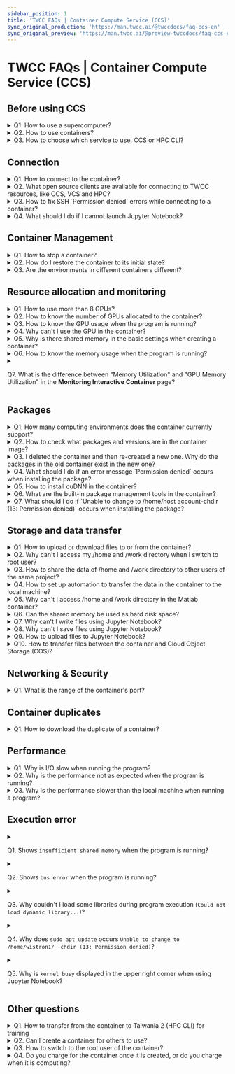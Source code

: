 ```yaml
---
sidebar_position: 1
title: 'TWCC FAQs | Container Compute Service (CCS)'
sync_original_production: 'https://man.twcc.ai/@twccdocs/faq-ccs-en' 
sync_original_preview: 'https://man.twcc.ai/@preview-twccdocs/faq-ccs-en'
---
```


# TWCC FAQs | Container Compute Service (CCS)


## Before using CCS

<details>

<summary> Q1. How to use a supercomputer?</summary>

TWCC has substantial HPC resources, and you can make use of through the following services:

1. Interactive Container: you can rapidly establish and deploy containers, see [<ins>this document</ins>](https://www.twcc.ai/doc?page=container) for more information.
2. High-performance Computing: you can use supercomputing resources through a command-line interface to perform high-performance parallel computing. For more information about connecting to HPC login nodes, see [<ins>this document</ins>](https://www.twcc.ai/doc?page=hpc_cli).

</details>

<details>

<summary> Q2. How to use containers? </summary>

You can use containers to train AI models and generate inference engines. The steps are as follows:

**Step 1.** Upload your model training code and data to HFS under `/home/account` or `/work/account` directory. For more details, see [<ins>Hyper File System</ins>](https://www.twcc.ai/doc?page=hfs).<br/>
**Step 2.** Create a container, connect to it ,and run the model training. For more information, see [<ins>Interactive Container</ins>](https://www.twcc.ai/doc?page=container).<br/>
**Step 3.** You can download required data after the training is completed. For more details, see [<ins>Hyper File System</ins>](https://www.twcc.ai/doc?page=hfs).<br/>
**Step 4.** You can generate an inference engine on a [<ins>CCS container</ins>](https://www.twcc.ai/doc?page=howto_ctn2) or on an [<ins>VCS Instance</ins>](https://www.twcc.ai/doc?page=vm).

</details>

<details>

<summary> Q3. How to choose which service to use, CCS or HPC CLI?</summary>

Both services can run on GPU containerized environments:
- If your computing process requires less than 8 GPUs, we recommend you choose CCS.
- If you want to deploy a multi-node, distributed high-performance parallel computing environment with more than 8 GPUs, we recommend you choose Taiwania 2 (HPC CLI).

</details>
<div style={{height:10+'px'}}></div>

## Connection

<details>

<summary> Q1. How to connect to the container?</summary>

To connect to your container using SSH or Jupyter Notebook, see [<ins>Connect container</ins>](https://man.twcc.ai/@twccdocs/doc-ccs-main-zh/%2F%40twccdocs%2Fguide-ccs-connect-zh) for more information.

</details>

<details>

<summary> Q2. What open source clients are available for connecting to TWCC resources, like CCS, VCS and HPC?</summary>

Third-party open source software such as MobaXterm, PuTTY and VSCode,etc.

</details>

<details>

<summary> Q3. How to fix SSH `Permission denied` errors while connecting to a container?</summary>

You might be entering the wrong password. Please re-enter or reset supercomputer password in Member Center, see [<ins>this document</ins>](https://man.twcc.ai/@twccdocs/doc-service-main-zh/https%3A%2F%2Fman.twcc.ai%2F%40twccdocs%2Fguide-service-hostname-pwd-otp-zh) for more information.

</details>

<details>

<summary> Q4. What should I do if I cannot launch Jupyter Notebook?</summary>

Please refer to the following 2 methods:

1. Perform the following operations to restore the container to its initial state:
   - **Step 1.** Clear or move the packages in the `/home/supercomputer account/.local/` directory. See [<ins>suggested troubleshooting methods for abnormal program execution</ins>](https://man.twcc.ai/@twccdocs/doc-ccs-main-zh/https%3A%2F%2Fman.twcc.ai%2F%40twccdocs%2Fccs-intactv-howto-zh#%E7%A8%8B%E5%BC%8F%E5%9F%B7%E8%A1%8C%E7%95%B0%E5%B8%B8%E7%9A%84%E5%BB%BA%E8%AD%B0%E6%8E%92%E9%99%A4%E6%96%B9%E5%BC%8F) for more information.<br/>
   - **Step 2.** Enter the `/home/supercomputer account/.cache/` directory and clear the temporary files generated during the computing process.<br/>
   - **Step 3.** If you have installed Anaconda or Miniconda, please also remove or rename it.<br/>
   - **Step 4.** Re-create a new container. When selecting the image type, move the cursor to <i class="fa fa-info-circle" aria-hidden="true"></i>, and go to the NGC website to check image information. Select a suitable image to create a new container and launch the Jupyter Notebook.
2. Please check whether your organization’s firewall settings have blocked the port used by the container. The container port range is 50000 ~ 60000.

</details>
<div style={{height:10+'px'}}></div>

## Container Management

<details>

<summary> Q1. How to stop a container?</summary>

Currently CCS does not support container suspension. You can instead choose any of the following solutions to reduce costs:
1. You can make a duplicate of the container to keep the working environment, delete the container, and create a new container with the duplicate when you need to use the container.
2. Write scripts to automate computing and deletion tasks, see [<ins>this document</ins>](https://man.twcc.ai/@twccdocs/doc-ccs-main-zh/https%3A%2F%2Fman.twcc.ai%2F%40twccdocs%2Fhowto-cli-ccs-automate-compute-delete-with-twccli-zh) for more information.

</details>


<details>

<summary> Q2. How do I restore the container to its initial state?</summary>

You can perform the following operations to restore the container to its initial state:

**Step 1.** Clear or move the packages in the `/home/supercomputer account/.local/` directory. See [<ins>suggested troubleshooting methods for abnormal program execution</ins>](https://man.twcc.ai/@twccdocs/doc-ccs-main-zh/https%3A%2F%2Fman.twcc.ai%2F%40twccdocs%2Fccs-intactv-howto-zh#%E7%A8%8B%E5%BC%8F%E5%9F%B7%E8%A1%8C%E7%95%B0%E5%B8%B8%E7%9A%84%E5%BB%BA%E8%AD%B0%E6%8E%92%E9%99%A4%E6%96%B9%E5%BC%8F) for more information.<br/>
**Step 2.** Enter the `/home/supercomputer account/.cache/` directory and clear the temporary files generated during the computing process.<br/>
**Step 3.** If you have installed Anaconda or Miniconda, please also remove or rename it.<br/>
**Step 4.** Re-create a new container. When selecting the image type, move the cursor to <i class="fa fa-info-circle" aria-hidden="true"></i>, and go to the NGC website to check image information. Select a suitable image to create a new container and launch the Jupyter Notebook.

</details>


<details>

<summary> Q3. Are the environments in different containers different?</summary>

All containers you create are mounted with the same storage space, [<ins>Hyoer File System (HFS) </ins>](https://www.twcc.ai/doc?page=hfs).
The life cycle of the HFS storage space follows the user's supercomputer account. Therefore, all containers created by one user are mounted with the same HFS storage space.

</details>
<div style={{height:10+'px'}}></div>

## Resource allocation and monitoring

<details>

<summary> Q1. How to use more than 8 GPUs?</summary>

Please use Taiwania 2 (HPC CLI) instead. For the usage, refer to the Horovod and Singularity manuals on the Internet or see the tutorial: [<ins>HowTo: High-performance Computing across nodes in containers-AI Benchmark</ins>](https://man.twcc.ai/@twccdocs/doc-twnia2-main-zh/https%3A%2F%2Fman.twcc.ai%2F%40twccdocs%2Fhowto-twnia2-run-parallel-job-container-zh) for more information.

</details>


<details>

<summary> Q2. How to know the number of GPUs allocated to the container?</summary>

You can query the numbers of GPU with the following 2 methods:
1. Execute the following commands at the terminal:`$ nvidia-smi` 
2. On the TWCC portal, go to the **Interactive Container Management** page and then the **Interactive Container Details page**. Then you can check the number of GPUs in the **Basic Configuration** field.


![](https://cos.twcc.ai/SYS-MANUAL/uploads/upload_82996a6bb06bbdaf57fba5254999b60d.png)

</details>

<details>

<summary> Q3. How to know the GPU usage when the program is running? </summary>

Please refer to the following steps:
**Step 1.** Execute the following commands at the terminal: `$ nvidia-smi`  <br/>
**Step 2.** Check the column of `GPU-Util`. If it is not 0%, it means in use, and 0% means not in use (as shown in the figure below).

![](https://cos.twcc.ai/SYS-MANUAL/uploads/upload_dbfac86546357537571cb99c4cceb37d.png)


</details>

<details>

<summary> Q4. Why can't I use the GPU in the container?</summary>

The following problems may cause the container's GPU to be unavailable:

1. The number of GPUs used by your program does not match the number created. Please make sure that the number of GPUs in the two places match.
2. The package compatibility issue. Please fix it with the following steps:
   - **Step 1.** Clear or move the packages in the `/home/supercomputer account/.local/` directory. See [<ins>suggested troubleshooting methods for abnormal program execution</ins>](https://man.twcc.ai/@twccdocs/doc-ccs-main-zh/https%3A%2F%2Fman.twcc.ai%2F%40twccdocs%2Fccs-intactv-howto-zh#%E7%A8%8B%E5%BC%8F%E5%9F%B7%E8%A1%8C%E7%95%B0%E5%B8%B8%E7%9A%84%E5%BB%BA%E8%AD%B0%E6%8E%92%E9%99%A4%E6%96%B9%E5%BC%8F) for more information.<br/>
   - **Step 2.** Enter the `/home/supercomputer account/.cache/` directory and clear the temporary files generated during the computing process.<br/>
   - **Step 3.** If you have installed Anaconda or Miniconda, please also remove or rename it.<br/>
   - **Step 4.** Re-create a new container. When selecting the image type, move the cursor to <i class="fa fa-info-circle" aria-hidden="true"></i>, and go to the NGC website to check image information. Select a suitable image to create a new container and launch the Jupyter Notebook.

</details>

<details>

<summary> Q5. Why is there shared memory in the basic settings when creating a container? </summary>

Shared memory is the memory space used when using certain frameworks. For example, PyTorch, see [<ins>PyTorch document</ins>](https://pytorch.org/docs/stable/multiprocessing.html) for more information.

</details>

<details>

<summary> Q6. How to know the memory usage when the program is running?</summary>

You can check the memory usage on the portal or in the container:
1. On the **Monitoring Interactive Container** page of the portal, you can view the memory usage graph, see [<ins>Monitoring Interactive Container</ins>](https://man.twcc.ai/@twccdocs/doc-ccs-main-zh/%2F%40twccdocs%2Fguide-ccs-monitor-zh) document for more information.
2. Execute the command `$ top` or `$ free` in the container to check the memory usage.

</details>

<details>

<summary> 

Q7. What is the difference between "Memory Utilization" and "GPU Memory Utilization" in the **Monitoring Interactive Container** page?

</summary>

- **Memory Utilization**: The memory usage of the container allocated to you by the system, and its capacity is the specification you selected in the basic settings when you created the container.
- **GPU Memory Utilization**：The deployed container's GPU shows the memory usage on the core. The GPU of TWCC is NVIDIA V100. See [<ins>NVIDIA Official website description</ins>](https://www.nvidia.com/content/dam/en-zz/zh_tw/Solutions/design-visualization/grid-vpc-vapps/volta-v100-datasheet-update-a4-636418-r4-tw.pdf) for more detailed information regarding GPU memory capacity.

</details>
<div style={{height:10+'px'}}></div>

## Packages

<details>

<summary> Q1. How many computing environments does the container currently support? </summary>

In TWCC's container service, 14 environments are provided for users to choose from, including:

* TensorFlow
* PyTorch
* CUDA
* MATLAB (Currently in preview. If you have special needs, please submit your request to Customer Service.)
* Caffe
* CNTK
* MXNet
* Caffe2
* TensorRT
* Triton Inference Server
* Theano
* DIGITS
* RAPIDS

</details>

<details>

<summary> Q2. How to check what packages and versions are in the container image?</summary>

You can use either of the two methods to see the packages and versions in the container image:
1. In the upper right corner on [<ins>NGC Website</ins>](https://docs.nvidia.com/deeplearning/frameworks/index.html), enter **TensorFlow release notes**, **PyTorch release notes**, etc., to search a framework's release note. Then, on the release notes page, select an image version to learn more about the packages in the image.
2. When you are creating a Interactive Container and choosing image file type, please move the mouse to <i class="fa fa-info-circle" aria-hidden="true"></i>, the prompt will display the NGC URL, and you may find related information in it.

</details>

<details>

<summary> Q3. I deleted the container and then re-created a new one. Why do the packages in the old container exist in the new one?</summary>

To provide computing convenience, TWCC mounts the Hyper File System (/home and /work directory, bound with your personal account) to all the containers you create by default, so that your data or packages can be used across containers. Therefore, deleting the container will not affect the packages and data installed in /home and /work directory.

</details>

<details>

<summary> Q4. What should I do if an error message `Permission denied` occurs when installing the package?</summary>

Take the following figure as an example. If the file pointed by `Permission denied` is not located under /home or /work directory, please refer to the Q3 in [<ins>Other questions</ins>](#Other-questions) and re-install the package after switching to the container root user.

![](https://i.imgur.com/oKeqxdV.png)

</details>

<details>

<summary> Q5. How to install cuDNN in the container?</summary>

CuDNN has been installed in the container environment. The detailed version information can be checked with the following three methods:
1. In the upper right corner on [<ins>NGC Website</ins>](https://docs.nvidia.com/deeplearning/frameworks/index.html), enter **TensorFlow release notes**, **PyTorch release notes**, etc., to search a framework's release note. Then, on the release notes page, select an image version to learn more about the packages in the image.
2. When you are creating a Interactive Container and choosing image file type, please move the mouse to <i class="fa fa-info-circle" aria-hidden="true"></i>, the prompt will display the NGC URL, and you may find related information in it.
3. Execute the `$ set | grep CUDNN` command after connecting to the container.

</details>

<details>

<summary> Q6. What are the built-in package management tools in the container? </summary>

You can use the built-in tools to manage your packages: `apt`, `apt-get`, and `pip`.

</details>

<details>

<summary> Q7. What should I do if `Unable to change to /home/host account-chdir (13: Permission denied)` occurs when installing the package?</summary>

To ensure data security, the root user of the container cannot access your /home and /work directories. Please install with your supercomputer account and do not switch to the root user.

</details>
<div style={{height:10+'px'}}></div>


## Storage and data transfer

<details>

<summary> Q1. How to upload or download files to or from the container?</summary>

For uploading files to /home or /work of the container, or downloading files to your local machine, see [<ins>this document</ins>](https://www.twcc.ai/doc?page=hfs#%E4%BD%BF%E7%94%A8-SFTP--Filezilla-%E5%82%B3%E8%BC%B8%E6%AA%94%E6%A1%88) for more information.

</details>

<details>

<summary> Q2. Why can't I access my /home and /work directory when I switch to root user? </summary>

To ensure data security, the container's root user cannot access your directories, and only the user's account has permission to access them.

</details>

<details>

<summary> Q3. How to share the data of /home and /work directory to other users of the same project?</summary>

You can share container's data to other users using TWCC Cloud Object Storage (COS) with TWCC CLI. See [<ins>this document</ins>](https://man.twcc.ai/@twccdocs/doc-cos-main-en/%2F%40twccdocs%2Fcos-overview-en) for more information.

</details>

<details>

<summary> Q4. How to set up automation to transfer the data in the container to the local machine?</summary>

You can use container's public ports to transfer data between your local machine. The available ports for the container are: 22, 80, and 443.


</details>

<details>

<summary> Q5. Why can't I access /home and /work directory in the Matlab container?</summary>

Since the current Matlab image has not been integrated with the Hyper File System (HFS), please execute the following commands in the terminal to access /home and /work directory: 

```
sudo su -
su [supercomputer account]
/opt/matlab/R2019b/bin/matlab
```

</details>

<details>

<summary> Q6. Can the shared memory be used as hard disk space?</summary>

If you select a container type with shared memory to create your container, you can use `/dev/shm` the shared memory space, as a hard disk to store your data.

<i class="fa fa-exclamation-triangle fa-20" aria-hidden="true"></i> <b>Important:</b>

* Since storing data in the shared memory will occupy the space, please consider the storage space required by your program before storing.
* The data stored here will disappear when the container is deleted. Move the data that need to be saved to `/home/supercomputer account` or `/work/supercomputer account` directories before deleting the container.

</details>

<details>

<summary> Q7. Why can't I write files using Jupyter Notebook?</summary>

You cannot write files because the Hyper File System's storage space is almost full. Please refer to [<ins>Hyper File System FAQ Q6</ins>](https://man.twcc.ai/@twccdocs/faq-en/https%3A%2F%2Fman.twcc.ai%2F%40twccdocs%2Ffaq-hfs-en) to check and free up your storage space, or purchase more storage space.
For more information about the storage pricing and purchasing, refer to the two paragraphs of "Check used capacity" and "Storage space management policy" at [<ins>Hyper File System</ins>](https://man.twcc.ai/@twccdocs/doc-hfs-main-en/%2F%40twccdocs%2Fhfs-overview-en).

</details>

<details>

<summary> Q8. Why can't I save files using Jupyter Notebook?</summary>

If the Hyper File System's storage space is almost used up and file cannot be written, please refer to [<ins>Hyper File System FAQ Q6</ins>](https://man.twcc.ai/@twccdocs/faq-en/https%3A%2F%2Fman.twcc.ai%2F%40twccdocs%2Ffaq-hfs-en) to check and clean up your storage space, or purchasing more storage space. 
For more information about the storage pricing and purchasing, refer to the two paragraphs of "Check used capacity" and "Storage space management policy" at [<ins>Hyper File System</ins>](https://man.twcc.ai/@twccdocs/doc-hfs-main-en/%2F%40twccdocs%2Fhfs-overview-en).


</details>

<details>

<summary> Q9. How to upload files to Jupyter Notebook?</summary>

The storage space you access from Jupyter Notebook is the Hyper File System (HFS). For uploading your file, see [<ins>this document</ins>](https://www.twcc.ai/doc?page=hfs#%E4%BD%BF%E7%94%A8-SFTP--Filezilla-%E5%82%B3%E8%BC%B8%E6%AA%94%E6%A1%88) for more information.

</details>

<details>

<summary> Q10. How to transfer files between the container and Cloud Object Storage (COS)?</summary>

1. Please install [<ins> TWCC CLI</ins>](https://man.twcc.ai/@twccdocs/doc-cli-main-zh/https%3A%2F%2Fman.twcc.ai%2F%40twccdocs%2Fguide-cli-install-linux-zh) in your container.
2. For using TWCC CLI to transfer files between the container and Cloud Object Storage (COS), see [<ins>this file</ins>](https://man.twcc.ai/@twccdocs/doc-cli-main-zh/https%3A%2F%2Fman.twcc.ai%2F%40twccdocs%2Fguide-cli-cos-zh) for more information.

</details>
<div style={{height:10+'px'}}></div>

## Networking & Security

<details>

<summary> Q1. What is the range of the container's port?</summary>

The port numbers of containers range from 50000 to 60000.

</details>
<div style={{height:10+'px'}}></div>

## Container duplicates

<details>

<summary> Q1. How to download the duplicate of a container?</summary>

Currently the system does not support this feature.

</details>
<div style={{height:10+'px'}}></div>


## Performance

<details>

<summary> Q1. Why is I/O slow when running the program?</summary>

It might be a dataset problem or the node where the container is located is busy:
1. If your dataset consists of many small files and occupies a lot of space, we recommend that you gather small files into large files to reduce I/O pressure.
2. Make a duplicate of the container, and then use the duplicate to create a new container. If we have sufficient capacity, the container can be created on a less busy node.

</details>

<details>

<summary> Q2. Why is the performance not as expected when the program is running?</summary>

Follow the steps below to troubleshoot package compatibility issues: 
**Step 1.** Clear or move the packages in the `/home/supercomputer account/.local/` directory. See [<ins>suggested troubleshooting methods for abnormal program execution</ins>](https://man.twcc.ai/@twccdocs/doc-ccs-main-zh/https%3A%2F%2Fman.twcc.ai%2F%40twccdocs%2Fccs-intactv-howto-zh#%E7%A8%8B%E5%BC%8F%E5%9F%B7%E8%A1%8C%E7%95%B0%E5%B8%B8%E7%9A%84%E5%BB%BA%E8%AD%B0%E6%8E%92%E9%99%A4%E6%96%B9%E5%BC%8F) for more information.<br/>
**Step 2.** Enter the `/home/supercomputer account/.cache/` directory and clear the temporary files generated during the computing process.<br/>
**Step 3.** If you have installed Anaconda or Miniconda, please also remove or rename it.<br/>
**Step 4.** Re-create a new container. When selecting the image type, move the cursor to <i class="fa fa-info-circle" aria-hidden="true"></i>, and go to the NGC website to check image information. Select a suitable image to create a new container and launch the Jupyter Notebook.

</details>

<details>

<summary> Q3. Why is the performance slower than the local machine when running a program?</summary>

For ways to improve performance, please refer to the following:

1. Troubleshoot package compatibility issues
   - **Step 1.** Clear or move the packages in the `/home/supercomputer account/.local/` directory. See [<ins>suggested troubleshooting methods for abnormal program execution</ins>](https://man.twcc.ai/@twccdocs/doc-ccs-main-zh/https%3A%2F%2Fman.twcc.ai%2F%40twccdocs%2Fccs-intactv-howto-zh#%E7%A8%8B%E5%BC%8F%E5%9F%B7%E8%A1%8C%E7%95%B0%E5%B8%B8%E7%9A%84%E5%BB%BA%E8%AD%B0%E6%8E%92%E9%99%A4%E6%96%B9%E5%BC%8F) for more information.<br/>
   - **Step 2.** Enter the `/home/supercomputer account/.cache/` directory and clear the temporary files generated during the computing process.<br/>
   - **Step 3.** If you have installed Anaconda or Miniconda, please also remove or rename it.<br/>
   - **Step 4.** Re-create a new container. When selecting the image type, move the cursor to <i class="fa fa-info-circle" aria-hidden="true"></i>, and go to the NGC website to check image information. Select a suitable image to create a new container and launch the Jupyter Notebook.
2. If your dataset consists of many small files and occupies a lot of space, we recommend that you gather small files into large files to reduce I/O pressure.
3. Make a duplicate of the container, and then use the duplicate to create a new container. If there is still room for the overall system load, the container can be arranged on a less busy node.

</details>
<div style={{height:10+'px'}}></div>

## Execution error

<details>

<summary> 

Q1. Shows `insufficient shared memory` when the program is running? 

</summary>

1. If it is a PyTorch container environment, please set the num workers of Dataloader to 0
2. Or create a new container and choose a specification with shared memory.

</details>

<details>

<summary>

Q2. Shows `bus error` when the program is running? 
 
</summary>

Follow the steps below to troubleshoot package compatibility issues: 
**Step 1.** Clear or move the packages in the `/home/supercomputer account/.local/` directory. See [<ins>suggested troubleshooting methods for abnormal program execution</ins>](https://man.twcc.ai/@twccdocs/doc-ccs-main-zh/https%3A%2F%2Fman.twcc.ai%2F%40twccdocs%2Fccs-intactv-howto-zh#%E7%A8%8B%E5%BC%8F%E5%9F%B7%E8%A1%8C%E7%95%B0%E5%B8%B8%E7%9A%84%E5%BB%BA%E8%AD%B0%E6%8E%92%E9%99%A4%E6%96%B9%E5%BC%8F) for more information.<br/>
**Step 2.** Enter the `/home/supercomputer account/.cache/` directory and clear the temporary files generated during the computing process.<br/>
**Step 3.** If you have installed Anaconda or Miniconda, please also remove or rename it.<br/>
**Step 4.** Re-create a new container. When selecting the image type, move the cursor to <i class="fa fa-info-circle" aria-hidden="true"></i>, and go to the NGC website to check image information. Select a suitable image to create a new container and launch the Jupyter Notebook.

</details>

<details>

<summary>

Q3. Why couldn't I load some libraries during program execution (`Could not load dynamic library...`)?
 
</summary>

This might because the library version called in the program does not match the version in the container. Please execute the following command to get the library version in the environment, and then modify the library version your program calls: `$ sudo find / -name [library name]`

</details>

<details>

<summary> 

Q4. Why does `sudo apt update` occurs `Unable to change to /home/wistron1/ -chdir (13: Permission denied)`?

</summary>

Please switch to root user and execute `$ apt update`.

</details>

<details>

<summary> 

Q5. Why is `kernel busy` displayed in the upper right corner when using Jupyter Notebook?

</summary>

Please follow the procedure below to resolve package compatibility issues:
**Step 1.** Clear or move the packages in the `/home/supercomputer account/.local/` directory. See [<ins>suggested troubleshooting methods for abnormal program execution</ins>](https://man.twcc.ai/@twccdocs/doc-ccs-main-zh/https%3A%2F%2Fman.twcc.ai%2F%40twccdocs%2Fccs-intactv-howto-zh#%E7%A8%8B%E5%BC%8F%E5%9F%B7%E8%A1%8C%E7%95%B0%E5%B8%B8%E7%9A%84%E5%BB%BA%E8%AD%B0%E6%8E%92%E9%99%A4%E6%96%B9%E5%BC%8F) for more information.<br/>
**Step 2.** Enter the `/home/supercomputer account/.cache/` directory and clear the temporary files generated during the computing process.<br/>
**Step 3.** If you have installed Anaconda or Miniconda, please also remove or rename it.<br/>
**Step 4.** Re-create a new container. When selecting the image type, move the cursor to <i class="fa fa-info-circle" aria-hidden="true"></i>, and go to the NGC website to check image information. Select a suitable image to create a new container and launch the Jupyter Notebook.
</details>
<div style={{height:10+'px'}}></div>

## Other questions

<details>

<summary> Q1. How to transfer from the container to Taiwania 2 (HPC CLI) for training</summary>

You can refer to the instructions for use of Conda and Singularity on the Internet, or refer to the following tutorial:
- [HowTo: Create TWNIA2 containers](https://man.twcc.ai/@twccdocs/doc-twnia2-main-en/https%3A%2F%2Fman.twcc.ai%2F%40twccdocs%2Fhowto-twnia2-create-sglrt-container-en)
- [HowTo: Use Conda to manage the packages and execute jobs](https://man.twcc.ai/@twccdocs/doc-twnia2-main-en/https%3A%2F%2Fman.twcc.ai%2F%40twccdocs%2Fhowto-twnia2-conda-manage-packages-submit-job-en)

</details>

<details>

<summary> Q2. Can I create a container for others to use?</summary>

When creating a container for others to use, you need to consider the following points:

* Your supercomputer password must be provided to others to connect to the container.
* /home and /work directory are your personal HFS storage space. The data and files might lost or damaged when used by others. Even if you open a new container, these changes cannot be restored.
* There will be data security risks when sharing computing resources. Please consider carefully.

Therefore, in addition to creating containers for others, you can add others to the project on the [<ins>Member Center <i class="fa fa-question-circle fa-question-circle-for-service" aria-hidden="true"></i></ins>](https://man.twcc.ai/@twccdocs/doc-service-main-zh/https%3A%2F%2Fman.twcc.ai%2F%40twsdocs%2Fhowto-service-access-service-zh) so that the user can create containers on his own.

</details>


<details>

<summary> Q3. How to switch to the root user of the container? </summary>

Execute the following command to switch to root user:

```
sudo su
or
sudo -i
```    

</details>

<details>

<summary> Q4. Do you charge for the container once it is created, or do you charge when it is computing?</summary>

Once a container is created, it occupies compute resources. Therefore, the container will continue to be billed before you delete it.

</details>